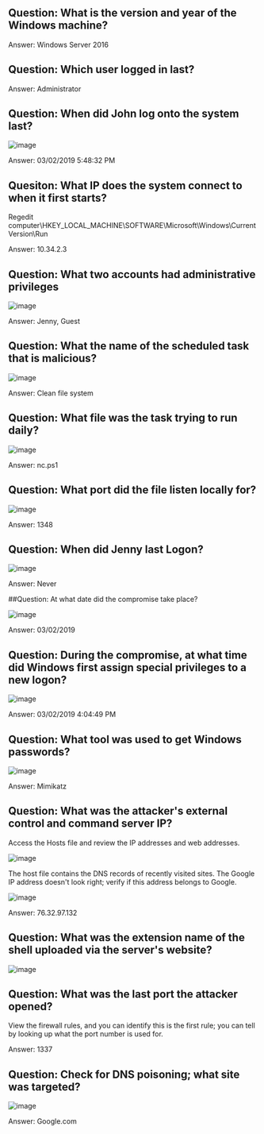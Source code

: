 ## Question: What is the version and year of the Windows machine?

Answer: Windows Server 2016



## Question: Which user logged in last?

Answer: Administrator



## Question: When did John log onto the system last?

![image](https://github.com/Shawn-Nichol/TryHackMe/assets/30714313/57b11d81-3f88-4ee3-afef-788b2e8478da)

Answer: 03/02/2019 5:48:32 PM



## Quesiton: What IP does the system connect to when it first starts?

Regedit
computer\HKEY_LOCAL_MACHINE\SOFTWARE\Microsoft\Windows\CurrentVersion\Run

Answer: 10.34.2.3



## Question: What two accounts had administrative privileges

![image](https://github.com/Shawn-Nichol/TryHackMe/assets/30714313/ff07958d-4aae-4941-a1d4-e649dffc27dc)

Answer: Jenny, Guest



## Question: What the name of the scheduled task that is malicious?

![image](https://github.com/Shawn-Nichol/TryHackMe/assets/30714313/5a0c02b1-e937-4193-bc23-06d30cd5bc73)

Answer: Clean file system



## Question: What file was the task trying to run daily?

![image](https://github.com/Shawn-Nichol/TryHackMe/assets/30714313/99cdfaec-635a-4a7e-9356-0c175c10be22)

Answer: nc.ps1



## Question: What port did the file listen locally for?

![image](https://github.com/Shawn-Nichol/TryHackMe/assets/30714313/99cdfaec-635a-4a7e-9356-0c175c10be22)

Answer: 1348



## Question: When did Jenny last Logon?

![image](https://github.com/Shawn-Nichol/TryHackMe/assets/30714313/67e37dcb-c8b2-462b-b407-5919e2f77ee3)

Answer: Never



##Question: At what date did the compromise take place?

![image](https://github.com/Shawn-Nichol/TryHackMe/assets/30714313/965103a3-f21f-4456-bb46-b3b30bea22a4)

Answer: 03/02/2019



## Question: During the compromise, at what time did Windows first assign special privileges to a new logon?

![image](https://github.com/Shawn-Nichol/TryHackMe/assets/30714313/125a9261-879c-4493-a071-bc96c58f4a22)

Answer: 03/02/2019 4:04:49 PM



## Question: What tool was used to get Windows passwords?

![image](https://github.com/Shawn-Nichol/TryHackMe/assets/30714313/72fd7b8e-3af1-4e6c-8df3-b887b88221ef)

Answer: Mimikatz



## Question: What was the attacker's external control and command server IP?

Access the Hosts file and review the IP addresses and web addresses. 

![image](https://github.com/Shawn-Nichol/TryHackMe/assets/30714313/5de74d3e-6070-4ad4-b237-9bc64820a2f0)


The host file contains the DNS records of recently visited sites. The Google IP address doesn't look right; verify if this address belongs to Google. 

![image](https://github.com/Shawn-Nichol/TryHackMe/assets/30714313/9172a4bd-0946-4aa8-aa1f-b11763fd90f5)

Answer: 76.32.97.132



## Question: What was the extension name of the shell uploaded via the server's website?

![image](https://github.com/Shawn-Nichol/TryHackMe/assets/30714313/bfa17440-59b3-4b2e-9be2-39528a82d1a5)


## Question: What was the last port the attacker opened?

View the firewall rules, and you can identify this is the first rule; you can tell by looking up what the port number is used for. 

Answer: 1337



## Question: Check for DNS poisoning; what site was targeted?

![image](https://github.com/Shawn-Nichol/TryHackMe/assets/30714313/9172a4bd-0946-4aa8-aa1f-b11763fd90f5)

Answer: Google.com

